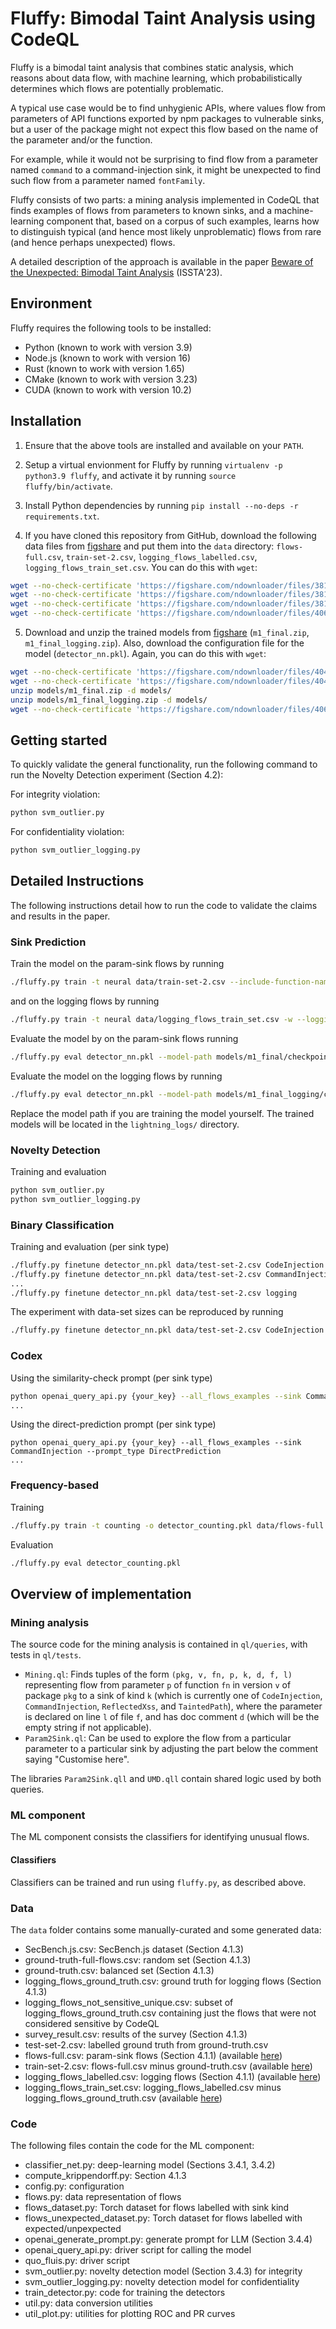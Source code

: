 # Fluffy: Bimodal Taint Analysis using CodeQL

Fluffy is a bimodal taint analysis that combines static analysis, which reasons
about data flow, with machine learning, which probabilistically determines which
flows are potentially problematic.

A typical use case would be to find unhygienic APIs, where values flow from
parameters of API functions exported by npm packages to vulnerable sinks, but a
user of the package might not expect this flow based on the name of the
parameter and/or the function.

For example, while it would not be surprising to find flow from a parameter
named `command` to a command-injection sink, it might be unexpected to find such
flow from a parameter named `fontFamily`.

Fluffy consists of two parts: a mining analysis implemented in CodeQL that
finds examples of flows from parameters to known sinks, and a machine-learning
component that, based on a corpus of such examples, learns how to distinguish
typical (and hence most likely unproblematic) flows from rare (and hence perhaps
unexpected) flows.

A detailed description of the approach is available in the paper [Beware of the
Unexpected: Bimodal Taint Analysis](https://arxiv.org/abs/2301.10545) (ISSTA'23).

## Environment

Fluffy requires the following tools to be installed:

- Python (known to work with version 3.9)
- Node.js (known to work with version 16)
- Rust (known to work with version 1.65)
- CMake (known to work with version 3.23)
- CUDA (known to work with version 10.2)

## Installation

1. Ensure that the above tools are installed and available on your `PATH`.

2. Setup a virtual envionment for Fluffy by running `virtualenv -p python3.9 fluffy`, and activate it by running `source fluffy/bin/activate`.

3. Install Python dependencies by running `pip install --no-deps -r requirements.txt`.

4. If you have cloned this repository from GitHub, download the following data
   files from [figshare](https://figshare.com/s/1ab456424bfb5a2ead5e) and put
   them into the `data` directory: `flows-full.csv`, `train-set-2.csv`,
   `logging_flows_labelled.csv`, `logging_flows_train_set.csv`. You can do this
   with `wget`:

```sh
wget --no-check-certificate 'https://figshare.com/ndownloader/files/38176794?private_link=1ab456424bfb5a2ead5e' -O data/flows-full.csv
wget --no-check-certificate 'https://figshare.com/ndownloader/files/38176782?private_link=1ab456424bfb5a2ead5e' -O data/train-set-2.csv
wget --no-check-certificate 'https://figshare.com/ndownloader/files/38176776?private_link=1ab456424bfb5a2ead5e' -O data/logging_flows_labelled.csv
wget --no-check-certificate 'https://figshare.com/ndownloader/files/40649501?private_link=1ab456424bfb5a2ead5e' -O data/logging_flows_train_set.csv
```

5. Download and unzip the trained models from [figshare](https://figshare.com/s/1ab456424bfb5a2ead5e)
   (`m1_final.zip`, `m1_final_logging.zip`). Also, download the configuration file for the model (`detector_nn.pkl`).
   Again, you can do this with `wget`:

```sh
wget --no-check-certificate 'https://figshare.com/ndownloader/files/40467038?private_link=1ab456424bfb5a2ead5e' -O models/m1_final.zip
wget --no-check-certificate 'https://figshare.com/ndownloader/files/40467053?private_link=1ab456424bfb5a2ead5e' -O models/m1_final_logging.zip
unzip models/m1_final.zip -d models/
unzip models/m1_final_logging.zip -d models/
wget --no-check-certificate 'https://figshare.com/ndownloader/files/40649288?private_link=1ab456424bfb5a2ead5e' -O detector_nn.pkl
```

## Getting started

To quickly validate the general functionality, run the following command to run
the Novelty Detection experiment (Section 4.2):

For integrity violation:

```sh
python svm_outlier.py
```

For confidentiality violation:

```sh
python svm_outlier_logging.py
```

## Detailed Instructions

The following instructions detail how to run the code to validate the claims and
results in the paper.

### Sink Prediction

Train the model on the param-sink flows by running

```sh
./fluffy.py train -t neural data/train-set-2.csv --include-function-name --include-param-doc -w 
```

and on the logging flows by running

```sh
./fluffy.py train -t neural data/logging_flows_train_set.csv -w --logging-flow
```

Evaluate the model by on the param-sink flows running

```sh
./fluffy.py eval detector_nn.pkl --model-path models/m1_final/checkpoints/model-epoch\=00-val_loss\=0.596.ckpt 
```

Evaluate the model on the logging flows by running

```sh
./fluffy.py eval detector_nn.pkl --model-path models/m1_final_logging/checkpoints/model-epoch\=00-val_loss\=0.040.ckpt --logging-flow 
```

Replace the model path if you are training the model yourself. The trained models will be located in the `lightning_logs/` directory.

### Novelty Detection

Training and evaluation

```sh
python svm_outlier.py
python svm_outlier_logging.py
```

### Binary Classification

Training and evaluation (per sink type)

```sh
./fluffy.py finetune detector_nn.pkl data/test-set-2.csv CodeInjection
./fluffy.py finetune detector_nn.pkl data/test-set-2.csv CommandInjection 
...
./fluffy.py finetune detector_nn.pkl data/test-set-2.csv logging 
```

The experiment with data-set sizes can be reproduced by running

```sh
./fluffy.py finetune detector_nn.pkl data/test-set-2.csv CodeInjection -dse ; ./fluffy.py finetune detector_nn.pkl data/test-set-2.csv CommandInjection -dse ; ./fluffy.py finetune detector_nn.pkl data/test-set-2.csv ReflectedXss -dse ; ./fluffy.py finetune detector_nn.pkl data/test-set-2.csv TaintedPath -dse ; ./fluffy.py finetune detector_nn.pkl data/test-set-2.csv logging -dse
```

### Codex

Using the similarity-check prompt (per sink type)

```sh
python openai_query_api.py {your_key} --all_flows_examples --sink CommandInjection --prompt_type SimilarityCheck
...
```

Using the direct-prediction prompt (per sink type)

```
python openai_query_api.py {your_key} --all_flows_examples --sink CommandInjection --prompt_type DirectPrediction 
...
```

### Frequency-based

Training

```sh
./fluffy.py train -t counting -o detector_counting.pkl data/flows-full.csv 
```

Evaluation

```sh
./fluffy.py eval detector_counting.pkl
```

## Overview of implementation

### Mining analysis

The source code for the mining analysis is contained in `ql/queries`, with tests
in `ql/tests`.

- `Mining.ql`: Finds tuples of the form `(pkg, v, fn, p, k, d, f, l)`
  representing flow from parameter `p` of function `fn` in version `v` of
  package `pkg` to a sink of kind `k` (which is currently one of
  `CodeInjection`, `CommandInjection`, `ReflectedXss`, and `TaintedPath`), where
  the parameter is declared on line `l` of file `f`, and has doc comment `d`
  (which will be the empty string if not applicable).
- `Param2Sink.ql`: Can be used to explore the flow from a particular
  parameter to a particular sink by adjusting the part below the comment saying
  "Customise here".

The libraries `Param2Sink.qll` and `UMD.qll` contain shared logic used by both
queries.

### ML component

The ML component consists the classifiers for identifying unusual flows.

#### Classifiers

Classifiers can be trained and run using `fluffy.py`, as described above.

### Data

The `data` folder contains some manually-curated and some generated data:

- SecBench.js.csv: SecBench.js dataset (Section 4.1.3)
- ground-truth-full-flows.csv: random set (Section 4.1.3)
- ground-truth.csv: balanced set (Section 4.1.3)
- logging_flows_ground_truth.csv: ground truth for logging flows (Section 4.1.3)
- logging_flows_not_sensitive_unique.csv: subset of logging_flows_ground_truth.csv containing just the flows that were not considered sensitive by CodeQL
- survey_result.csv: results of the survey (Section 4.1.3)
- test-set-2.csv: labelled ground truth from ground-truth.csv
- flows-full.csv: param-sink flows (Section 4.1.1) (available [here](https://figshare.com/s/1ab456424bfb5a2ead5e?file=38176794))
- train-set-2.csv: flows-full.csv minus ground-truth.csv (available [here](https://figshare.com/s/1ab456424bfb5a2ead5e?file=38176782))
- logging_flows_labelled.csv: logging flows (Section 4.1.1) (available [here](https://figshare.com/s/1ab456424bfb5a2ead5e?file=38176776))
- logging_flows_train_set.csv: logging_flows_labelled.csv minus logging_flows_ground_truth.csv (available [here](https://figshare.com/s/1ab456424bfb5a2ead5e?file=40649501))

### Code

The following files contain the code for the ML component:

- classifier_net.py: deep-learning model (Sections 3.4.1, 3.4.2)
- compute_krippendorff.py: Section 4.1.3
- config.py: configuration
- flows.py: data representation of flows
- flows_dataset.py: Torch dataset for flows labelled with sink kind
- flows_unexpected_dataset.py: Torch dataset for flows labelled with expected/unpexpected
- openai_generate_prompt.py: generate prompt for LLM (Section 3.4.4)
- openai_query_api.py: driver script for calling the model
- quo_fluis.py: driver script
- svm_outlier.py: novelty detection model (Section 3.4.3) for integrity
- svm_outlier_logging.py: novelty detection model for confidentiality
- train_detector.py: code for training the detectors
- util.py: data conversion utilities
- util_plot.py: utilities for plotting ROC and PR curves
